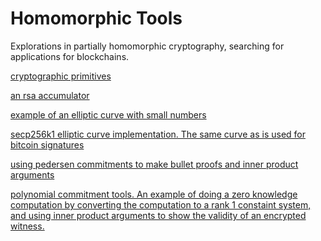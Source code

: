 Homomorphic Tools
===========

Explorations in partially homomorphic cryptography, searching for applications for blockchains.

[cryptographic primitives](basics.erl)

[an rsa accumulator](rsa_accumulator.erl)

[example of an elliptic curve with small numbers](elliptic.erl)

[secp256k1 elliptic curve implementation. The same curve as is used for bitcoin signatures](secp256k1.erl)

[using pedersen commitments to make bullet proofs and inner product arguments](pedersen_tree.erl)

[polynomial commitment tools. An example of doing a zero knowledge computation by converting the computation to a rank 1 constaint system, and using inner product arguments to show the validity of an encrypted witness.](polynomial_commitments.erl)